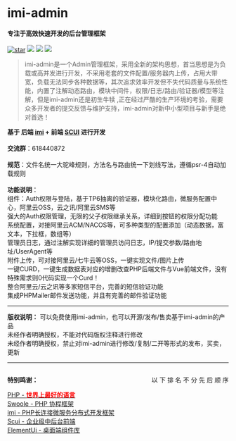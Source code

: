 # imi-admin
**专注于高效快速开发的后台管理框架** <br><br>
<a href='https://gitee.com/phpben/imi-admin/stargazers'><img src='https://gitee.com/phpben/imi-admin/badge/star.svg?theme=dark' alt='star'></img></a>
<img src="https://svg.hamm.cn/badge.svg?key=License&amp;value=Apache-2.0&amp;color=da4a00">
<a href='https://gitee.com/phpben/imi-admin'><img src="https://svg.hamm.cn/badge.svg?key=imi-admin&amp;value=v1.0.0"></a>
<a href='https://www.kancloud.cn/phpben/imi-admin'><img src="https://svg.hamm.cn/badge.svg?key=Doc&amp;value=文档"></a>
<blockquote class="danger"><p>imi-admin是一个Admin管理框架，采用全新的架构思想，首当思想是为负载或高并发进行开发，不采用老套的文件配置/服务器内上传，占用大带宽，负载无法同步各种数据等，其次追求效率开发但不失代码质量与系统性能，内置了注解动态路由，模块中间件，权限/日志/路由/验证器/模型等注解，但是imi-admin还是初生牛犊 ,正在经过严酷的生产环境的考验，需要众多开发者的提交反馈与维护支持，imi-admin对新中小型项目与新手是绝对首选！</p></blockquote>

**基于 后端 <a href="https://www.imiphp.com/">imi</a> + 前端 <a href="https://gitee.com/lolicode/scui">SCUI</a> 进行开发**<br>
<br>**交流群**：618440872<br><br>
**规范**：文件名统一大驼峰规则，方法名与路由统一下划线写法，遵循psr-4自动加载规则<br><br>
**功能说明**：<br>
组件：Auth权限与登陆，基于TP6抽离的验证器，模块化路由，微服务配置中心，阿里云OSS，云之讯/阿里云SMS等<br>
强大的Auth权限管理，无限的父子权限继承关系，详细到按钮的权限分配功能<br>
系统配置，对接阿里云ACM/NACOS等，可多种类型的配置添加（动态数据，富文本，下拉框，数组等）<br>
管理员日志，通过注解实现详细的管理员访问日志，IP/提交参数/路由地址/UserAgent等<br>
附件上传，可对接阿里云/七牛云等OSS，一键实现文件/图片上传<br>
一键CURD，一键生成数据表对应的增删改查PHP后端文件与Vue前端文件，没有特殊需求则0代码实现一个Curd！<br>
整合阿里云/云之讯等多家短信平台，完善的短信验证功能<br>
集成PHPMailer邮件发送功能，并且有完善的邮件验证功能<br>

*****
**版权说明：**
可以免费使用imi-admin，也可以开源/发布/售卖基于imi-admin的产品<br>
未经作者明确授权，不能对代码版权注释进行修改<br>
未经作者明确授权，禁止对imi-admin进行修改/复制/二开等形式的发布，买卖，更新<br>
*****
<p style="float:left;display:inline-block;"><b>特别鸣谢：</b> </p>
<p style="float:right;display:inline-block;">以 下 排 名 不 分 先 后 顺 序</p>
<p style="clear:both;">
<a href="https://www.php.net/">PHP - <b style="color:red">世界上最好的语言</b></a><br>
<a href="https://www.swoole.com/">Swoole -  PHP 协程框架</a><br>
<a href="https://www.imiphp.com/">imi - PHP长连接微服务分布式开发框架</a><br>
<a href="https://gitee.com/lolicode/scui">Scui - 企业级中后台前端</a><br>
<a href="https://element-plus.org/#/zh-CN">ElementUi - 桌面端组件库</a><br>
</p>
